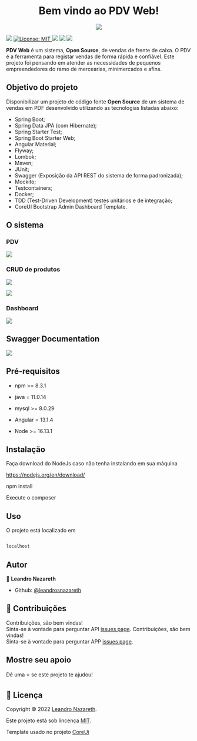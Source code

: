 <h1  align="center">Bem vindo ao PDV Web!</h1>
<p  align="center">

<img  src="https://i.ibb.co/WnLTkT8/logopdv.png" />

</p>
<p display="inline-block">

<img  src="https://img.shields.io/badge/version-1.0.0-blue.svg?cacheSeconds=2592000" />

<a  href="https://github.com/CaduGimenes/vendas/blob/master/LICENSE">

<img  alt="License: MIT"  src="https://img.shields.io/badge/License-MIT-yellow.svg"  target="_blank" />

</a>

<img  src="https://img.shields.io/github/issues/leandrosnazareth/pdv-api.svg" />

<img  src="https://img.shields.io/github/forks/leandrosnazareth/pdv-api.svg" />

<img  src="https://img.shields.io/github/stars/leandrosnazareth/pdv-api.svg" />
 
</p>

**PDV Web** é um sistema, **Open Source**, de vendas de frente de caixa. O PDV é a ferramenta para registar vendas de forma rápida e confiável. Este projeto foi pensando em atender as necessidades de  pequenos empreendedores do ramo de mercearias, minimercados e afins.

## Objetivo do projeto
Disponibilizar um projeto de código fonte **Open Source** de um sistema de vendas em PDF desenvolvido  utilizando as tecnologias listadas abaixo:

- Spring Boot;
- Spring Data JPA (com Hibernate);
- Spring Starter Test;
- Spring Boot Starter Web;
- Angular Material;
- Flyway;
- Lombok;
- Maven;
- JUnit;
- Swagger (Exposição da API REST do sistema de forma padronizada);
- Mockito;
- Testcontainers;
- Docker;
- TDD (Test-Driven Development) testes unitários e de integração;
- CoreUI Bootstrap Admin Dashboard Template.

## O sistema

### PDV

![](https://drive.google.com/file/d/10pxoQPs6zX6e3onYhaKiIf_7L4fRjbks/view?usp=sharing)

### CRUD de produtos

![](https://i.ibb.co/L1tkX9w/produto1.png)

![](https://i.ibb.co/nk0kPwm/produto2.png)

### Dashboard

![](https://drive.google.com/file/d/10pxoQPs6zX6e3onYhaKiIf_7L4fRjbks/view?usp=sharing)

## Swagger Documentation

![](https://i.ibb.co/N3vy5Dk/Swagger.png)

## Pré-requisitos

* npm >= 8.3.1

* java = 11.0.14

* mysql >= 8.0.29

* Angular = 13.1.4

* Node >= 16.13.1

## Instalação

Faça download do NodeJs caso não tenha instalando em sua máquina

https://nodejs.org/en/download/

npm install


Execute o composer


## Uso

O projeto está localizado em
  

```sh

localhost

```


## Autor

👤 **Leandro Nazareth**

* Github: [@leandrosnazareth](https://github.com/leandrosnazareth)

## 🤝 Contribuições

Contribuições, são bem vindas!<br />Sinta-se à vontade para perguntar API [issues page](https://github.com/leandrosnazareth/pdv-api/issues).
Contribuições, são bem vindas!<br />Sinta-se à vontade para perguntar APP [issues page](https://github.com/leandrosnazareth/pdv-api/issues).

## Mostre seu apoio

Dê uma ⭐️ se este projeto te ajudou!

## 📝 Licença

Copyright © 2022 [Leandro Nazareth](https://github.com/leandrosnazareth).<br />

Este projeto está sob lincença [MIT](https://github.com/leandrosnazareth/pdv-app/blob/master/LICENSE).

Template usado no projeto [CoreUi](https://coreui.io/angular/)